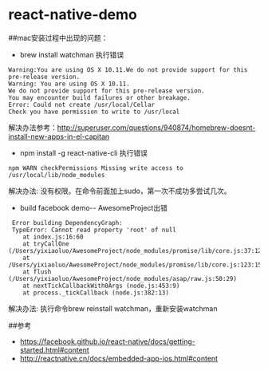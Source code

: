 # react-native-demo
##mac安装过程中出现的问题：
* brew install watchman 执行错误 
<pre><code>Warning:You are using OS X 10.11.We do not provide support for this pre-release version.
Warning: You are using OS X 10.11.
We do not provide support for this pre-release version.
You may encounter build failures or other breakage.
Error: Could not create /usr/local/Cellar
Check you have permission to write to /usr/local</code></pre>
解决办法参考：http://superuser.com/questions/940874/homebrew-doesnt-install-new-apps-in-el-capitan

* npm install -g react-native-cli 执行错误
<pre><code>npm WARN checkPermissions Missing write access to /usr/local/lib/node_modules</code></pre>
解决办法: 没有权限。在命令前面加上sudo，第一次不成功多尝试几次。

* build facebook demo-- AwesomeProject出错
<pre><code> Error building DependencyGraph:
 TypeError: Cannot read property 'root' of null
    at index.js:16:60
    at tryCallOne (/Users/yixiaoluo/AwesomeProject/node_modules/promise/lib/core.js:37:12)
    at /Users/yixiaoluo/AwesomeProject/node_modules/promise/lib/core.js:123:15
    at flush (/Users/yixiaoluo/AwesomeProject/node_modules/asap/raw.js:50:29)
    at nextTickCallbackWith0Args (node.js:453:9)
    at process._tickCallback (node.js:382:13)</code></pre>
解决办法: 执行命令brew reinstall watchman，重新安装watchman

##参考
* https://facebook.github.io/react-native/docs/getting-started.html#content
* http://reactnative.cn/docs/embedded-app-ios.html#content
